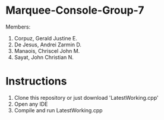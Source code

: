 # Marquee-Console-Group-7    
Members:                               
1. Corpuz, Gerald Justine E.                        
2. De Jesus, Andrei Zarmin D.                          
3. Manaois, Chriscel John M.                     
4. Sayat, John Christian N.

# Instructions                      
1. Clone this repository or just download 'LatestWorking.cpp'
2. Open any IDE
3. Compile and run LatestWorking.cpp
